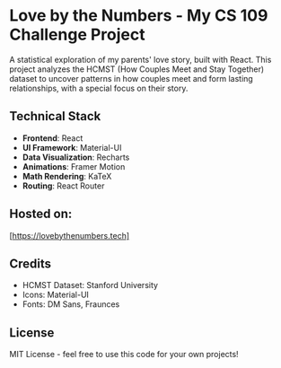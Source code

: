 # Love by the Numbers - My CS 109 Challenge Project

A statistical exploration of my parents' love story, built with React. This project analyzes the HCMST (How Couples Meet and Stay Together) dataset to uncover patterns in how couples meet and form lasting relationships, with a special focus on their story.

## Technical Stack

- **Frontend**: React
- **UI Framework**: Material-UI
- **Data Visualization**: Recharts
- **Animations**: Framer Motion
- **Math Rendering**: KaTeX
- **Routing**: React Router

## Hosted on: 
[https://lovebythenumbers.tech]

## Credits

- HCMST Dataset: Stanford University
- Icons: Material-UI
- Fonts: DM Sans, Fraunces

## License

MIT License - feel free to use this code for your own projects!
